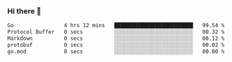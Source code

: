 ### Hi there 👋

<!--
**yeya24/yeya24** is a ✨ _special_ ✨ repository because its `README.md` (this file) appears on your GitHub profile.

Here are some ideas to get you started:

- 🔭 I’m currently working on ...
- 🌱 I’m currently learning ...
- 👯 I’m looking to collaborate on ...
- 🤔 I’m looking for help with ...
- 💬 Ask me about ...
- 📫 How to reach me: ...
- 😄 Pronouns: ...
- ⚡ Fun fact: ...
-->

<!--START_SECTION:waka-->

```txt
Go                4 hrs 12 mins   █████████████████████████   99.54 %
Protocol Buffer   0 secs          ░░░░░░░░░░░░░░░░░░░░░░░░░   00.32 %
Markdown          0 secs          ░░░░░░░░░░░░░░░░░░░░░░░░░   00.12 %
protobuf          0 secs          ░░░░░░░░░░░░░░░░░░░░░░░░░   00.02 %
go.mod            0 secs          ░░░░░░░░░░░░░░░░░░░░░░░░░   00.00 %
```

<!--END_SECTION:waka-->
